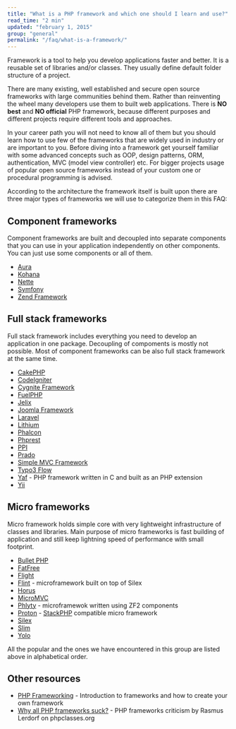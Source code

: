 ```yaml
---
title: "What is a PHP framework and which one should I learn and use?"
read_time: "2 min"
updated: "february 1, 2015"
group: "general"
permalink: "/faq/what-is-a-framework/"
---
```


Framework is a tool to help you develop applications faster and better. It is a reusable set of libraries and/or classes. They usually define
default folder structure of a project.

There are many existing, well established and secure open source frameworks with large communities behind them. Rather than reinventing the wheel
many developers use them to built web applications. There is **NO best** and **NO official** PHP framework, because different purposes and
different projects require different tools and approaches.

In your career path you will not need to know all of them but you should learn how to use few of the frameworks that
are widely used in industry or are important to you. Before diving into a framework get yourself familiar with some advanced concepts such as OOP,
design patterns, ORM, authentication, MVC (model view controller) etc. For bigger projects usage of popular open source frameworks instead of your
custom one or procedural programming is advised.

According to the architecture the framework itself is built upon there are three major types of frameworks we will use to categorize them in this
FAQ:

## Component frameworks

Component frameworks are built and decoupled into separate components that you can use in your application independently on other components.
You can just use some components or all of them.

* [Aura](http://auraphp.github.com/)
* [Kohana](http://kohanaframework.org/)
* [Nette](http://nette.org/en/)
* [Symfony](http://symfony.com)
* [Zend Framework](http://framework.zend.com)

## Full stack frameworks

Full stack framework includes everything you need to develop an application in one package. Decoupling of compoments is mostly not possible.
Most of component frameworks can be also full stack framework at the same time.

* [CakePHP](http://cakephp.org/)
* [CodeIgniter](https://ellislab.com/codeigniter)
* [Cygnite Framework](http://www.cygniteframework.com/)
* [FuelPHP](http://fuelphp.com/)
* [Jelix](http://jelix.org/)
* [Joomla Framework](http://framework.joomla.org/)
* [Laravel](http://laravel.com/)
* [Lithium](http://li3.me)
* [Phalcon](http://phalconphp.com/)
* [Phprest](http://phprest.com)
* [PPI](http://www.ppi.io/)
* [Prado](http://www.pradosoft.com/)
* [Simple MVC Framework](http://simplemvcframework.com/)
* [Typo3 Flow](http://flow.typo3.org/)
* [Yaf](http://yafdev.com/) - PHP framework written in C and built as an PHP extension
* [Yii](http://www.yiiframework.com/)

## Micro frameworks

Micro framework holds simple core with very lightweight infrastructure of classes and libraries. Main purpose of micro frameworks is fast building of application
and still keep lightning speed of performance with small footprint.

* [Bullet PHP](http://github.com/vlucas/bulletphp)
* [FatFree](https://github.com/bcosca/fatfree)
* [Flight](http://flightphp.com/)
* [Flint](https://github.com/flint) - microframework built on top of Silex
* [Horus](http://alash3al.github.io/Horus/)
* [MicroMVC](http://micromvc.com/)
* [Phlyty](https://github.com/phly) - microframewok written using ZF2 components
* [Proton](https://github.com/alexbilbie/Proton) - [StackPHP](http://stackphp.com/) compatible micro framework
* [Silex](http://silex.sensiolabs.org/)
* [Slim](http://www.slimframework.com/)
* [Yolo](http://yolophp.com/)

All the popular and the ones we have encountered in this group are listed above in alphabetical order.

## Other resources

* [PHP Frameworking](http://phpocean.com/tutorials/back-end/php-frameworking-introduction-part-1/9) - Introduction to frameworks and how to create your own framework
* [Why all PHP frameworks suck?](http://www.phpclasses.org/blog/post/226-4-Reasons-Why-All-PHP-Frameworks-Suck.html) - PHP frameworks criticism by Rasmus Lerdorf on phpclasses.org

